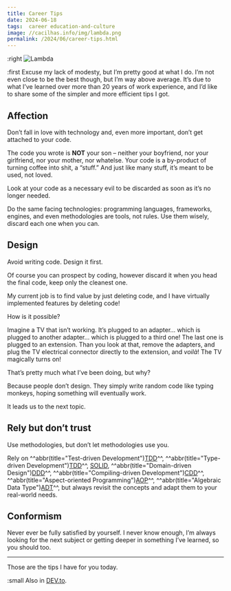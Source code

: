 ```yaml
---
title: Career Tips
date: 2024-06-18
tags:  career education-and-culture
image: //cacilhas.info/img/lambda.png
permalink: /2024/06/career-tips.html
---
```

[ADT]: https://www.wikiwand.com/en/Algebraic_data_type
[AOP]: https://www.wikiwand.com/en/Aspect-oriented_programming
[CDD]: https://youtu.be/Kdpfhj3VM04
[DDD]: https://www.wikiwand.com/en/Domain-driven_design
[DEV.to]: https://dev.to/cacilhas/career-tips-242a
[image]: {{image}}
[SOLID]: https://www.wikiwand.com/en/SOLID
[test-driven]: https://www.wikiwand.com/en/Test-driven_development
[type-driven]: https://www.manning.com/books/type-driven-development-with-idris

:right ![Lambda][image]

:first Excuse my lack of modesty, but I’m pretty good at what I do. I’m not even
close to be the best though, but I’m way above average. It’s due to what I’ve
learned over more than 20 years of work experience, and I’d like to share some
of the simpler and more efficient tips I got.


## Affection

Don’t fall in love with technology and, even more important, don’t get attached
to your code.

The code you wrote is **NOT** your son – neither your boyfriend, nor your
girlfriend, nor your mother, nor whatelse. Your code is a by-product of turning
coffee into shit, a “stuff.” And just like many stuff, it’s meant to be used,
not loved.

Look at your code as a necessary evil to be discarded as soon as it’s no longer
needed.

Do the same facing technologies: programming languages, frameworks, engines, and
even methodologies are tools, not rules. Use them wisely, discard each one when
you can.


## Design

Avoid writing code. Design it first.

Of course you can prospect by coding, however discard it when you head the final
code, keep only the cleanest one.

My current job is to find value by just deleting code, and I have virtually
implemented features by deleting code!

How is it possible?

Imagine a TV that isn’t working. It’s plugged to an adapter… which is plugged
to another adapter… which is plugged to a third one! The last one is plugged to
an extension. Than you look at that, remove the adapters, and plug the TV
electrical connector directly to the extension, and *voilà*! The TV magically
turns on!

That’s pretty much what I’ve been doing, but why?

Because people don’t design. They simply write random code like typing monkeys,
hoping something will eventually work.

It leads us to the next topic.


## Rely but don’t trust

Use methodologies, but don’t let methodologies use you.

Rely on
^^abbr(title="Test-driven Development")[TDD][test-driven]^^,
^^abbr(title="Type-driven Development")[TDD][type-driven]^^,
[SOLID][],
^^abbr(title="Domain-driven Design")[DDD][]^^,
^^abbr(title="Compiling-driven Development")[CDD][]^^,
^^abbr(title="Aspect-oriented Programming")[AOP][]^^,
^^abbr(title="Algebraic Data Type")[ADT][]^^,
but always revisit the concepts and adapt them to your real-world needs.


## Conformism

Never ever be fully satisfied by yourself. I never know enough, I’m always
looking for the next subject or getting deeper in something I’ve learned, so you
should too.


---

Those are the tips I have for you today.

:small Also in [DEV.to][].
